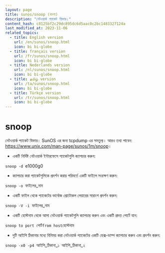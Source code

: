 ```yaml
---
layout: page
title: sunos/snoop (বাংলা)
description: "নেটওয়ার্ক প্যাকেট স্নিফার।"
content_hash: c8125bf2c29dc895dc6d5aac0c2bc1483327124a
last_modified_at: 2023-11-06
related_topics:
  - title: English version
    url: /en/sunos/snoop.html
    icon: bi bi-globe
  - title: français version
    url: /fr/sunos/snoop.html
    icon: bi bi-globe
  - title: Nederlands version
    url: /nl/sunos/snoop.html
    icon: bi bi-globe
  - title: தமிழ் version
    url: /ta/sunos/snoop.html
    icon: bi bi-globe
  - title: Türkçe version
    url: /tr/sunos/snoop.html
    icon: bi bi-globe
---
```

# snoop

নেটওয়ার্ক প্যাকেট স্নিফার।
SunOS এর জন্য tcpdump এর সমতুল্য।
আরও তথ্য পাবেন: <https://www.unix.com/man-page/sunos/1m/snoop>।

- একটি নির্দিষ্ট নেটওয়ার্ক ইন্টারফেসে প্যাকেটগুলি ক্যাপচার করুন:

`snoop -d `<span class="tldr-var badge badge-pill bg-dark-lm bg-white-dm text-white-lm text-dark-dm font-weight-bold">e1000g0</span>

- ক্যাপচার করা প্যাকেটগুলিকে প্রদর্শন করার পরিবর্তে একটি ফাইলে সংরক্ষণ করুন:

`snoop -o `<span class="tldr-var badge badge-pill bg-dark-lm bg-white-dm text-white-lm text-dark-dm font-weight-bold">ফাইলের_নাম</span>

- একটি ফাইল থেকে প্যাকেটের ভার্বোজ প্রোটোকল লেয়ারের সারাংশ প্রদর্শন করুন:

`snoop -V -i `<span class="tldr-var badge badge-pill bg-dark-lm bg-white-dm text-white-lm text-dark-dm font-weight-bold">ফাইলের_নাম</span>

- একটি হোস্টনাম থেকে আসা নেটওয়ার্ক প্যাকেটগুলি ক্যাপচার করুন এবং একটি প্রদত্ত পোর্টে যান:

`snoop to port `<span class="tldr-var badge badge-pill bg-dark-lm bg-white-dm text-white-lm text-dark-dm font-weight-bold">পোর্ট</span>` from host `<span class="tldr-var badge badge-pill bg-dark-lm bg-white-dm text-white-lm text-dark-dm font-weight-bold">হোস্টনাম</span>

- দুটি আইপি ঠিকানার মধ্যে বিনিময় করা নেটওয়ার্ক প্যাকেটের একটি হেক্স-ডাম্প ক্যাপচার করুন এবং প্রদর্শন করুন:

`snoop -x0 -p4 `<span class="tldr-var badge badge-pill bg-dark-lm bg-white-dm text-white-lm text-dark-dm font-weight-bold">আইপি_ঠিকানা_১</span>` `<span class="tldr-var badge badge-pill bg-dark-lm bg-white-dm text-white-lm text-dark-dm font-weight-bold">আইপি_ঠিকানা_২</span>
